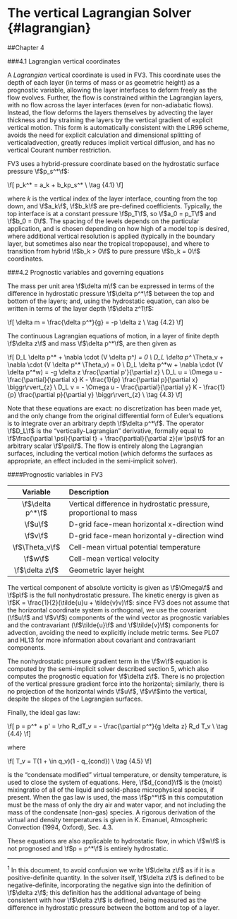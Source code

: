 The vertical Lagrangian Solver {#lagrangian}
=========================================

##Chapter 4 

###4.1 Lagrangian vertical coordinates

A *Lagrangian* vertical coordinate is used in FV3. This coordinate uses the depth of each layer (in terms of mass or as geometric height) as a prognostic variable, allowing the layer interfaces to deform freely as the flow evolves. Further, the flow is constrained within the Lagrangian layers, with no flow across the layer interfaces (even for non-adiabatic flows). Instead, the flow deforms the layers themselves by advecting the layer thickness and by straining the layers by the vertical gradient of explicit vertical motion. This form is automatically consistent with the LR96 scheme, avoids the need for explicit calculation and dimensional splitting of verticaladvection, greatly reduces implicit vertical diffusion, and has no vertical Courant number restriction.

FV3 uses a hybrid-pressure coordinate based on the hydrostatic surface pressure \f$p_s^*\f$:

\f[
 p_k^* = a_k + b_kp_s^*  \\  \tag {4.1}
 \f]

where *k* is the vertical index of the layer interface, counting from the top down, and \f$a_k\f$, \f$b_k\f$ are pre-defined coefficients. Typically, the top interface is at a constant pressure \f$p_T\f$, so \f$a_0 = p_T\f$ and \f$b_0 = 0\f$. The spacing of the levels depends on the particular application, and is chosen depending on how high of a model top is desired, where additional vertical resolution is applied (typically in the boundary layer, but sometimes also near the tropical tropopause), and where to transition from hybrid \f$b_k > 0\f$ to pure pressure \f$b_k = 0\f$ coordinates.

###4.2 Prognostic variables and governing equations

The mass per unit area \f$\delta m\f$ can be expressed in terms of the difference in hydrostatic pressure \f$\delta p^*\f$ between the top and bottom of the layers; and, using the hydrostatic equation, can also be written in terms of the layer depth \f$\delta z^1\f$:

\f[
 \delta m = \frac{\delta p^*}{g} = -p \delta z  \\  \tag {4.2} 
  \f]

The continuous Lagrangian equations of motion, in a layer of finite depth \f$\delta z\f$ and mass \f$\delta p^*\f$, are then given as

\f[
 D_L \delta p^* + \nabla \cdot (V \delta p^*) = 0  \\
 D_L \delta p^* \Theta_v + \nabla \cdot (V \delta p^* \Theta_v) = 0  \\
 D_L \delta p^*w + \nabla \cdot (V \delta p^*w) = -g \delta z \frac{\partial p'}{\partial z}  \\
 D_L u = \Omega u - \frac{\partial}{\partial x} K - \frac{1}{p} \frac{\partial p}{\partial x} \biggr\rvert_{z} \\
 D_L v = - \Omega u - \frac{\partial}{\partial y} K - \frac{1}{p} \frac{\partial p}{\partial y} \biggr\rvert_{z}  \\  \tag {4.3}
  \f]

Note that these equations are exact: no discretization has been made yet, and the only change from the original differential form of Euler’s equations is to integrate over an arbitrary depth \f$\delta p^*\f$. The operator \f$D_L\f$ is the “vertically-Lagrangian” derivative, formally equal to \f$\frac{\partial \psi}{\partial t} + \frac{\partial}{\partial z}(w \psi)\f$ for an arbitrary scalar \f$\psi\f$. The flow is entirely along the Lagrangian surfaces, including the vertical motion (which deforms the surfaces as appropriate, an effect included in the semi-implicit solver).

####Prognostic variables in FV3

Variable         | Description
:--------------: | :---------- 
\f$\delta p^*\f$ | Vertical difference in hydrostatic pressure, proportional to mass
\f$u\f$          | D-grid face-mean horizontal x-direction wind
\f$v\f$          | D-grid face-mean horizontal y-direction wind
\f$\Theta_v\f$   | Cell-mean virtual potential temperature
\f$w\f$          | Cell-mean vertical velocity
\f$\delta z\f$   | Geometric layer height

The vertical component of absolute vorticity is given as \f$\Omega\f$ and \f$p\f$ is the full nonhydrostatic pressure. The kinetic energy is given as \f$K = \frac{1}{2}(\tilde{u}u + \tilde{v}v)\f$: since FV3 does not assume that the horizontal coordinate system is orthogonal, we use the covariant (\f$u\f$ and \f$v\f$) components of the wind vector as prognostic variables and the contravariant (\f$\tilde{u}\f$ and \f$\tilde{v}\f$) components for advection, avoiding the need to explicitly include metric terms. See PL07 and HL13 for more information about covariant and contravariant components.

The nonhydrostatic pressure gradient term in the \f$w\f$ equation is computed by the semi-implicit solver described section 5, which also computes the prognostic equation for \f$\delta z\f$. There is no projection of the vertical pressure gradient force into the horizontal; similarly, there is no projection of the horizontal winds \f$u\f$, \f$v\f$into the vertical, despite the slopes of the Lagrangian surfaces.

Finally, the ideal gas law:

\f[
 p = p^* + p' = \rho R_dT_v = - \frac{\partial p^*}{g \delta z} R_d T_v  \\  \tag {4.4}
  \f]

where

\f[
 T_v = T(1 + \in q_v)(1 - q_{cond})  \\ \tag {4.5}
  \f]

is the “condensate modified” virtual temperature, or density temperature, is used to close the system of equations. Here, \f$d_{cond}\f$ is the (moist) mixingratio of all of the liquid and solid-phase microphysical species, if present. When the gas law is used, the mass \f$p^*\f$ in this computation must be the mass of only the dry air and water vapor, and not including the mass of the condensate (non-gas) species. A rigorous derivation of the virtual and density temperatures is given in K. Emanuel, Atmospheric Convection (1994, Oxford), Sec. 4.3.

These equations are also applicable to hydrostatic flow, in which \f$w\f$ is not prognosed and \f$p = p^*\f$  is entirely hydrostatic.


______________________________
<sup>1</sup> In this document, to avoid confusion we write \f$\delta z\f$ as if it is a positive-definite quantity. In the solver itself, \f$\delta z\f$ is defined to be negative-definite, incorporating the negative sign into the definition of \f$\delta z\f$; this definition has the additional advantage of being consistent with how \f$\delta z\f$ is defined, being measured as the difference in hydrostatic pressure between the bottom and top of a layer.
